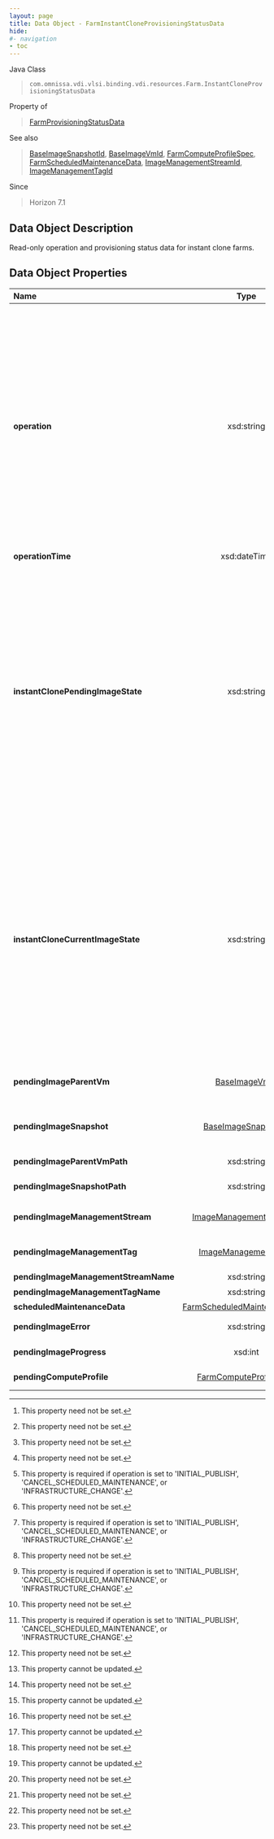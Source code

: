 ```yaml
---
layout: page
title: Data Object - FarmInstantCloneProvisioningStatusData
hide:
#- navigation
- toc
---
```






Java Class
> `com.omnissa.vdi.vlsi.binding.vdi.resources.Farm.InstantCloneProvisioningStatusData`

Property of
> [FarmProvisioningStatusData](vdi.resources.Farm.ProvisioningStatusData.md#field_detail)

See also
> [BaseImageSnapshotId](vdi.entity.BaseImageSnapshotId.md), [BaseImageVmId](vdi.entity.BaseImageVmId.md), [FarmComputeProfileSpec](vdi.resources.Farm.ComputeProfileSpec.md), [FarmScheduledMaintenanceData](vdi.resources.Farm.ScheduledMaintenanceData.md), [ImageManagementStreamId](vdi.entity.ImageManagementStreamId.md), [ImageManagementTagId](vdi.entity.ImageManagementTagId.md)

Since
> Horizon 7.1


## Data Object Description

Read-only operation and provisioning status data for instant clone farms.

## Data Object Properties

 Name | Type | Description
:---|:---:|:---
**operation**|  xsd:string|  The operation that this instant clone farm is undergoing. <br>* This property will be one of:<br><table><tr><th>Value</th><th>Description</th></tr><tr><td>"NONE"</td><td>There is no current operation on the farm.</td></tr><tr><td>"INITIAL_PUBLISH"</td><td>The farm has just been created and is undergoing initial publishing.</td></tr><tr><td>"RECURRING_SCHEDULED_MAINTENANCE"</td><td>A recurring maintenance operation is scheduled on the farm.</td></tr><tr><td>"CANCEL_SCHEDULED_MAINTENANCE"</td><td>The recurring maintenance operation on the farm is being cancelled.</td></tr><tr><td>"INFRASTRUCTURE_CHANGE"</td><td>A cluster or datastore change operation was requested for the farm.</td></tr><tr><td>"FINAL_UNPUBLISH"</td><td>A farm has been deleted and is undergoing final unpublishing.</td></tr></table>
**operationTime**|  xsd:dateTime|  Time of the operation that instant clone farm is undergoing  **_Since_** Horizon 7.7 [^1]
**instantClonePendingImageState**|  xsd:string|  This represents the state of the pending image. This will be null when there is no pending image for the farm. [^1] <br>* This property will be one of:<br><table><tr><th>Value</th><th>Description</th></tr><tr><td>"PENDING_PUBLISH"</td><td>This is the initial transient state of the pending image before instant clone farm creation operation has started.</td></tr><tr><td>"PUBLISHING"</td><td>This is the transient state of the pending image when creation of instant clone farm operation is going on.</td></tr><tr><td>"READY"</td><td>This is the state of the pending image after successful publish of the pending image and before that image has been upgraded to the current image. This is normally seen after successful publish for a push image which has been scheduled to trigger at a later time.</td></tr><tr><td>"READY_HELD"</td><td>This is the state of the pending image after performing a selective resync operation in which the image might be applied to some of the machines in the farm.</td></tr><tr><td>"FAILED"</td><td>This is the state of the pending image if creation of instant clone farm operation has failed or timed out.</td></tr></table>
**instantCloneCurrentImageState**|  xsd:string|  This represents the state of the current image. [^1] <br>* This property will be one of:<br><table><tr><th>Value</th><th>Description</th></tr><tr><td>"READY"</td><td>This is the state of the current image after successful completion of farm creation operation. At this stage the current image is ready to be used to create the instant clones. Please note that this state is also reached from {@link InstantCloneCurrentImageStates#UNPUBLISHING} state on successful completion of editing of cluster or editing of datastore(s) operations.</td></tr><tr><td>"FAILED"</td><td>This is the state of the current image if instant clone farm delete operation has failed or timed out.</td></tr><tr><td>"PENDING_UNPUBLISH"</td><td>This is the state of the current image before instant clone farm delete or cluster edit or datastore(s) edit operation(s) begins.</td></tr><tr><td>"UNPUBLISHING"</td><td>This is the transient state of the current image when instant clone farm delete or cluster edit or datastore(s) edit operation(s) is going on.</td></tr></table>
**pendingImageParentVm**| [BaseImageVmId](vdi.entity.BaseImageVmId.md)|  Pending base image VM for Instant clone farms. This is used to return the information about the parent VM of the pending Image. To update base image VM of instant clone farms use Farm#scheduleRecurringMaintenance method. [^1] [^114]
**pendingImageSnapshot**| [BaseImageSnapshotId](vdi.entity.BaseImageSnapshotId.md)|  Pending base image snapshot for Instant clone farms. This is used to return the information about the snapshot of the pending Image. To update base image snapshot of instant clone farms use Farm#scheduleRecurringMaintenance method. [^1] [^114]
**pendingImageParentVmPath**|  xsd:string|  Pending [pendingImageParentVm](vdi.resources.Farm.InstantCloneProvisioningStatusData.md#pendingImageParentVm) path. The name is the last element of the path. [^1] [^114]
**pendingImageSnapshotPath**|  xsd:string|  Pending [pendingImageSnapshot](vdi.resources.Farm.InstantCloneProvisioningStatusData.md#pendingImageSnapshot) path. The name is the last element of the path. [^1] [^114]
**pendingImageManagementStream**| [ImageManagementStreamId](vdi.entity.ImageManagementStreamId.md)|  Pending image management stream for Instant clone farms. To update image management stream of instant clone farms use Farm#scheduleRecurringMaintenance method.  **_Since_** Horizon 7.10 [^1] [^2]
**pendingImageManagementTag**| [ImageManagementTagId](vdi.entity.ImageManagementTagId.md)|  Pending image management tag for Instant clone farms. To update image management tag of instant clone farms use Farm#scheduleRecurringMaintenance method.  **_Since_** Horizon 7.10 [^1] [^2]
**pendingImageManagementStreamName**|  xsd:string|  Pending [pendingImageManagementStream](vdi.resources.Farm.InstantCloneProvisioningStatusData.md#pendingImageManagementStream) name.  **_Since_** Horizon 7.10 [^1] [^2]
**pendingImageManagementTagName**|  xsd:string|  Pending [pendingImageManagementTag](vdi.resources.Farm.InstantCloneProvisioningStatusData.md#pendingImageManagementTag) name.  **_Since_** Horizon 7.10 [^1] [^2]
**scheduledMaintenanceData**| [FarmScheduledMaintenanceData](vdi.resources.Farm.ScheduledMaintenanceData.md)|  Scheduled maintenance settings for automated instant clone farm. [^1]
**pendingImageError**|  xsd:string|  This represents the error message if publishing of PushImage is failed.  **_Since_** Horizon 7.8 [^1]
**pendingImageProgress**|  xsd:int|  This represents the pending image publish progress in percentage for an instant clone farm.  **_Since_** Horizon 7.11 [^1]
**pendingComputeProfile**| [FarmComputeProfileSpec](vdi.resources.Farm.ComputeProfileSpec.md)|  Pending compute Profile used to specify the CPU, RAM and cores per socket configuration to create VMs with.  **_Since_** Horizon 8.6 [^1]


 


[^1]: This property need not be set.
[^2]: This property cannot be updated.
[^114]: This property is required if operation is set to 'INITIAL_PUBLISH', 'CANCEL_SCHEDULED_MAINTENANCE', or 'INFRASTRUCTURE_CHANGE'.